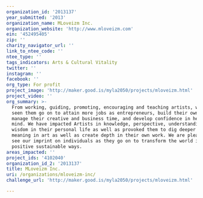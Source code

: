 ```yaml
---
organization_id: '2013137'
year_submitted: '2013'
organization_name: MLoveizm Inc.
organization_website: 'http://www.mloveizm.com'
ein: '452495405'
zip: ''
charity_navigator_url: ''
link_to_ntee_code: ''
ntee_type: ''
tags_indicators: Arts & Cultural Vitality
twitter: ''
instagram: ''
facebook: ''
org_type: For profit
project_image: 'http://maker.good.is/myla2050/projects/mloveizm.html'
project_video: ''
org_summary: >-
  From working, guiding, promoting, encouraging and teaching artists, we have
  seen them go on to attain more jobs as entrepreneurs, build their own brands,
  manage their creative and business time, and develop confidence in heart and
  mind. We have impacted Artists in knowledge, perspective, understanding and
  wisdom in their personal life as well as provoked them to dig deeper and see
  meaning in art as well as create depth in their own work. We are pleased to
  see our imprint on individuals as they go on to transform the world in
  positive sustainable ways.
areas_impacted: ''
project_ids: '4102040'
organization_id_2: '2013137'
title: MLoveizm Inc.
uri: /organizations/mloveizm-inc/
challenge_url: 'http://maker.good.is/myla2050/projects/mloveizm.html'

---
```


